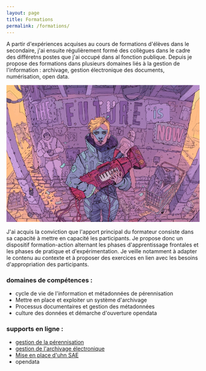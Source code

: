 ```yaml
---
layout: page
title: Formations
permalink: /formations/
---
```


A partir d'expériences acquises au cours de formations d'élèves dans le secondaire, j'ai ensuite régulièrement formé des collègues dans le cadre des différetns postes que j'ai occupé dans al fonction publique.
Depuis je propose des formations dans plusieurs domaines liés à la gestion de l'information : archivage, gestion électronique des documents, numérisation, open data.

![dans le désert B](https://github.com/akakeronos/formations/raw/master/pin/media/futureNow.jpg)

J'ai acquis la conviction que l'apport principal du formateur consiste dans sa capacité à mettre en capacité les participants. Je propose donc un dispositif formation-action alternant les phases d'apprentissage frontales et les phases de pratique et d'expérimentation.
Je veille notamment à adapter le contenu au contexte et à proposer des exercices en lien avec les besoins d'appropriation des participants.

### domaines de compétences :

* cycle de vie de l'information et métadonnées de pérennisation
* Mettre en place et exploiter un système d'archivage
* Processus documentaires et gestion des métadonnées
* culture des données et démarche d'ouverture opendata

### supports en ligne :

* [gestion de la pérennisation](https://akakeronos.github.io/formations/pin/slideshow.html)
* [gestion de l'archivage électronique](https://akakeronos.github.io/formations/ad77/slideshow.html#1)
* [Mise en place d'uhn SAE](https://akakeronos.github.io/formations/ad77/slideshow2.html#1)
* opendata
